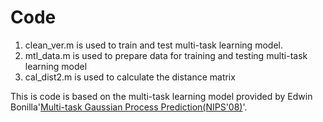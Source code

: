 # Code 
1. clean_ver.m is used to train and test multi-task learning model.
2. mtl_data.m is used to prepare data for training and testing multi-task learning model
3. cal_dist2.m is used to calculate the distance matrix

This is code is based on the multi-task learning model provided by Edwin Bonilla'[Multi-task Gaussian Process Prediction(NIPS'08)](http://ebonilla.github.io/mtgp/)'.


